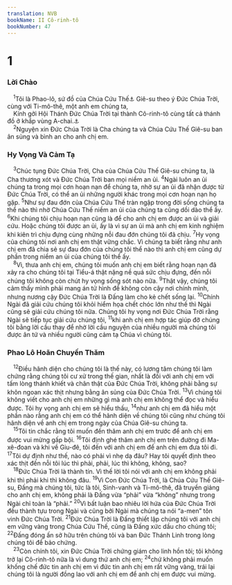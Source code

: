 ```yaml
---
translation: NVB
bookName: II Cô-rinh-tô 
bookNumber: 47
---
```


<div class="title"><h1>1</h1><h3>Lời Chào </h3></div>
<span class="verse 2co_1_1"> <sup>1</sup>Tôi là Phao-lô, sứ đồ của Chúa Cứu Thế<a data-toggle="tooltip" data-placement="bottom" title="Nt: ‘Xristos’, Đấng được xức dầu">⚓</a> Giê-su theo ý Đức Chúa Trời, cùng với Ti-mô-thê, một anh em chúng ta, <br/> Kính gởi Hội Thánh Đức Chúa Trời tại thành Cô-rinh-tô cùng tất cả thánh đồ ở khắp vùng A-chai.<a data-toggle="tooltip" data-placement="bottom" title="Tên của một tỉnh trong đế quốc La-mã, lãnh thổ gồm phân nửa nước Hy-lạp, có thể gọi là Nam Hy-lạp">⚓</a><br/></span>
<span class="verse 2co_1_2"> <sup>2</sup>Nguyện xin Đức Chúa Trời là Cha chúng ta và Chúa Cứu Thế Giê-su ban ân sủng và bình an cho anh chị em. <br/></span>
<div class="title"><h3>Hy Vọng Và Cảm Tạ </h3></div>
<span class="verse 2co_1_3"> <sup>3</sup>Chúc tụng Đức Chúa Trời, Cha của Chúa Cứu Thế Giê-su chúng ta, là Cha thương xót và Đức Chúa Trời ban mọi niềm an ủi. </span>
<span class="verse 2co_1_4"><sup>4</sup>Ngài luôn an ủi chúng ta trong mọi cơn hoạn nạn để chúng ta, nhờ sự an ủi đã nhận được từ Đức Chúa Trời, có thể an ủi những người khác trong mọi cơn hoạn nạn họ gặp. </span>
<span class="verse 2co_1_5"><sup>5</sup>Như sự đau đớn của Chúa Cứu Thế tràn ngập trong đời sống chúng ta thể nào thì nhờ Chúa Cứu Thế niềm an ủi của chúng ta cũng dồi dào thể ấy. </span>
<span class="verse 2co_1_6"><sup>6</sup>Khi chúng tôi chịu hoạn nạn cũng là để cho anh chị em được an ủi và giải cứu. Hoặc chúng tôi được an ủi, ấy là vì sự an ủi mà anh chị em kinh nghiệm khi kiên trì chịu đựng cùng những nỗi đau đớn chúng tôi đã chịu. </span>
<span class="verse 2co_1_7"><sup>7</sup>Hy vọng của chúng tôi nơi anh chị em thật vững chắc. Vì chúng ta biết rằng như anh chị em đã chia sẻ sự đau đớn của chúng tôi thể nào thì anh chị em cũng dự phần trong niềm an ủi của chúng tôi thể ấy. <br/></span>
<span class="verse 2co_1_8"> <sup>8</sup>Vì, thưa anh chị em, chúng tôi muốn anh chị em biết rằng hoạn nạn đã xảy ra cho chúng tôi tại Tiểu-á thật nặng nề quá sức chịu đựng, đến nỗi chúng tôi không còn chút hy vọng sống sót nào nữa. </span>
<span class="verse 2co_1_9"><sup>9</sup>Thật vậy, chúng tôi cảm thấy mình phải mang án tử hình để không còn cậy nơi chính mình, nhưng nương cậy Đức Chúa Trời là Đấng làm cho kẻ chết sống lại. </span>
<span class="verse 2co_1_10"><sup>10</sup>Chính Ngài đã giải cứu chúng tôi khỏi hiểm họa chết chóc lớn như thế thì Ngài cũng sẽ giải cứu chúng tôi nữa. Chúng tôi hy vọng nơi Đức Chúa Trời rằng Ngài sẽ tiếp tục giải cứu chúng tôi, </span>
<span class="verse 2co_1_11"><sup>11</sup>khi anh chị em hợp tác giúp đỡ chúng tôi bằng lời cầu thay để nhờ lời cầu nguyện của nhiều người mà chúng tôi được ân tứ và nhiều người cũng cảm tạ Chúa vì chúng tôi. <br/></span>
<div class="title"><h3>Phao Lô Hoãn Chuyến Thăm </h3></div>
<span class="verse 2co_1_12"> <sup>12</sup>Điều hãnh diện cho chúng tôi là thế này, có lương tâm chúng tôi làm chứng rằng chúng tôi cư xử trong thế gian, nhất là đối với anh chị em với tấm lòng thánh khiết và chân thật của Đức Chúa Trời, không phải bằng sự khôn ngoan xác thịt nhưng bằng ân sủng của Đức Chúa Trời. </span>
<span class="verse 2co_1_13"><sup>13</sup>Vì chúng tôi không viết cho anh chị em những gì mà anh chị em không thể đọc và hiểu được. Tôi hy vọng anh chị em sẽ hiểu thấu, </span>
<span class="verse 2co_1_14"><sup>14</sup>như anh chị em đã hiểu một phần nào rằng anh chị em có thể hãnh diện về chúng tôi cũng như chúng tôi hãnh diện về anh chị em trong ngày của Chúa Giê-su chúng ta. <br/></span>
<span class="verse 2co_1_15"> <sup>15</sup>Tôi tin chắc rằng tôi muốn đến thăm anh chị em trước để anh chị em được vui mừng gấp bội. </span>
<span class="verse 2co_1_16"><sup>16</sup>Tôi định ghé thăm anh chị em trên đường đi Ma-xê-đoan và khi về Giu-đê, tôi đến với anh chị em để anh chị em đưa tôi đi. </span>
<span class="verse 2co_1_17"><sup>17</sup>Tôi dự định như thế, nào có phải vì nhẹ dạ đâu? Hay tôi quyết định theo xác thịt đến nỗi tôi lúc thì phải, phải, lúc thì không, không, sao? <br/></span>
<span class="verse 2co_1_18"> <sup>18</sup>Đức Chúa Trời là thành tín. Vì thế lời tôi nói với anh chị em không phải khi thì phải khi thì không đâu. </span>
<span class="verse 2co_1_19"><sup>19</sup>Vì Con Đức Chúa Trời, là Chúa Cứu Thế Giê-su, Đấng mà chúng tôi, tức là tôi, Sinh-vanh và Ti-mô-thê, đã truyền giảng cho anh chị em, không phải là Đấng vừa “phải” vừa “không” nhưng trong Ngài chỉ toàn là “phải.” </span>
<span class="verse 2co_1_20"><sup>20</sup>Vì bất luận bao nhiêu lời hứa của Đức Chúa Trời đều thành tựu trong Ngài và cũng bởi Ngài mà chúng ta nói “a-men” tôn vinh Đức Chúa Trời. </span>
<span class="verse 2co_1_21"><sup>21</sup>Đức Chúa Trời là Đấng thiết lập chúng tôi với anh chị em vững vàng trong Chúa Cứu Thế, cũng là Đấng xức dầu cho chúng tôi; </span>
<span class="verse 2co_1_22"><sup>22</sup>Đấng đóng ấn sở hữu trên chúng tôi và ban Đức Thánh Linh trong lòng chúng tôi để bảo chứng. <br/></span>
<span class="verse 2co_1_23"> <sup>23</sup>Còn chính tôi, xin Đức Chúa Trời chứng giám cho linh hồn tôi; tôi không trở lại Cô-rinh-tô nữa là vì dung thứ anh chị em; </span>
<span class="verse 2co_1_24"><sup>24</sup>chứ không phải muốn khống chế đức tin anh chị em vì đức tin anh chị em rất vững vàng, trái lại chúng tôi là người đồng lao với anh chị em để anh chị em được vui mừng. <br/></span>
